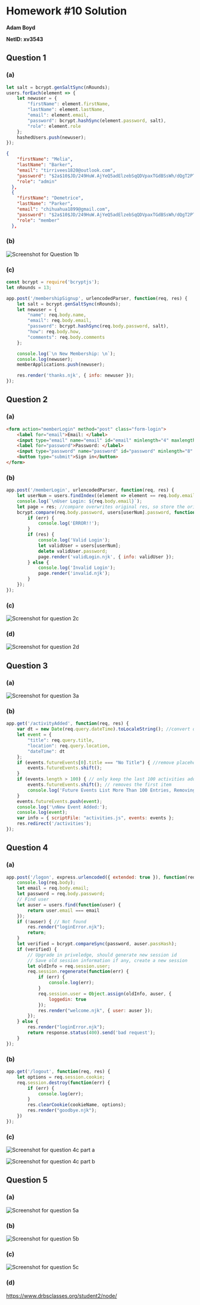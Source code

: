 # Homework #10 Solution

**Adam Boyd**

**NetID: xv3543**

## Question 1

### (a)

```javascript
let salt = bcrypt.genSaltSync(nRounds);
users.forEach(element => {
    let newuser = {
        "firstName": element.firstName,
        "lastName": element.lastName,
        "email": element.email,
        "password": bcrypt.hashSync(element.password, salt),
        "role": element.role
    };
    hashedUsers.push(newuser);
});
```

```JSON
{
    "firstName": "Melia",
    "lastName": "Barker",
    "email": "tirrivees1820@outlook.com",
    "password": "$2a$10$JD/249HuW.AjYeQ5adElzebSqQDVpaxTGdBSsWh/dQgT2PTr8SONi",
    "role": "admin"
  },
  {
    "firstName": "Demetrice",
    "lastName": "Parker",
    "email": "chihuahua1899@gmail.com",
    "password": "$2a$10$JD/249HuW.AjYeQ5adElzebSqQDVpaxTGdBSsWh/dQgT2PTr8SONi",
    "role": "member"
  },
```

### (b)

![Screenshot for Question 1b](/images/HW101b.JPG)

### (c)

```javascript
const bcrypt = require('bcryptjs');
let nRounds = 13;

app.post('/membershipSignup', urlencodedParser, function(req, res) {
    let salt = bcrypt.genSaltSync(nRounds);
    let newuser = {
        "name": req.body.name,
        "email": req.body.email,
        "password": bcrypt.hashSync(req.body.password, salt),
        "how": req.body.how,
        "comments": req.body.comments
    };

    console.log(`\n New Membership: \n`);
    console.log(newuser);
    memberApplications.push(newuser);

    res.render('thanks.njk', { info: newuser });
});
```

## Question 2

### (a)

```HTML
<form action="memberLogin" method="post" class="form-login">
    <label for="email">Email: </label>
    <input type="email" name="email" id="email" minlength="4" maxlength="32" required>
    <label for="password">Password: </label>
    <input type="password" name="password" id="password" minlength="8" maxlength="32" required>
    <button type="submit">Sign in</button>
</form>
```

### (b)

```javascript
app.post('/memberLogin', urlencodedParser, function(req, res) {
    let userNum = users.findIndex((element => element == req.body.email)) + 1;
    console.log(`\nUser Login: ${req.body.email}`);
    let page = res; //compare overwrites original res, so store the original for later
    bcrypt.compare(req.body.password, users[userNum].password, function(err, res) {
        if (err) {
            console.log('ERROR!!');
        }
        if (res) {
            console.log('Valid Login');
            let validUser = users[userNum];
            delete validUser.password;
            page.render('validLogin.njk', { info: validUser });
        } else {
            console.log('Invalid Login');
            page.render('invalid.njk');
        }
    });
});
```

### (c)

![Screenshot for question 2c](/images/HW102c.JPG)

### (d)

![Screenshot for question 2d](/images/HW102d.JPG)

## Question 3

### (a)

![Screenshot for question 3a](/images/HW103a.JPG)

### (b)

```javascript
app.get('/activityAdded', function(req, res) {
    var dt = new Date(req.query.dateTime).toLocaleString(); //convert date/time to formatted local
    let event = {
        "title": req.query.title,
        "location": req.query.location,
        "dateTime": dt
    };
    if (events.futureEvents[0].title === "No Title") { //remove placeholder info
        events.futureEvents.shift();
    }
    if (events.length > 100) { // only keep the last 100 activities added
        events.futureEvents.shift(); // removes the first item
        console.log('Future Events List More Than 100 Entries, Removing First');
    }
    events.futureEvents.push(event);
    console.log('\nNew Event Added:');
    console.log(event);
    var info = { scriptFile: "activities.js", events: events };
    res.redirect('/activities');
});
```

## Question 4

### (a)

```javascript
app.post('/logon', express.urlencoded({ extended: true }), function(req, res) {
    console.log(req.body);
    let email = req.body.email;
    let password = req.body.password;
    // Find user
    let auser = users.find(function(user) {
        return user.email === email
    });
    if (!auser) { // Not found
        res.render("loginError.njk");
        return;
    }
    let verified = bcrypt.compareSync(password, auser.passHash);
    if (verified) {
        // Upgrade in priveledge, should generate new session id
        // Save old session information if any, create a new session
        let oldInfo = req.session.user;
        req.session.regenerate(function(err) {
            if (err) {
                console.log(err);
            }
            req.session.user = Object.assign(oldInfo, auser, {
                loggedin: true
            });
            res.render("welcome.njk", { user: auser });
        });
    } else {
        res.render("loginError.njk");
        return response.status(400).send('bad request');
    }
});
```

### (b)

```javascript
app.get('/logout', function(req, res) {
    let options = req.session.cookie;
    req.session.destroy(function(err) {
        if (err) {
            console.log(err);
        }
        res.clearCookie(cookieName, options);
        res.render("goodbye.njk");
    })
});
```

### (c)

![Screenshot for question 4c part a](/images/HW104ca.JPG)

![Screenshot for question 4c part b](/images/HW104cb.JPG)

## Question 5

### (a)

![Screenshot for question 5a](/images/HW105a.JPG)

### (b)

![Screenshot for question 5b](/images/HW105b.JPG)

### (c)

![Screenshot for question 5c](/images/HW105c.JPG)

### (d)

<https://www.drbsclasses.org/student2/node/>
